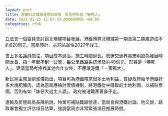 ```yaml
---
layout: post
title: 港鐵料北環綫造價620億　易志明形容「嚇死人」
date: 2021-01-15 11:07:14.000000000 +08:00
categories: rthk
---
```


立法會一個委員會討論北環線項目發展，港鐵預算北環綫第一期及第二期建造成本約620億元。當局預計，古洞站最快2027年竣工。

會上多名議員關注，項目成本過高，施工時間過長。航運交通界易志明認為發展時間太長，指一年起不到一公里，每公里鐵路系統涉及約40億元，形容是「嚇死人」，建議當局考慮找其他合作伙件，不應讓港鐵「一家獨大」。

新民黨主席葉劉淑儀指出，項目可為港鐵帶來很多土地利益，質疑政府給予港鐵好多大塊肥豬肉，認為當局應檢討票價機制，將港鐵從中賺取的土地利潤，以補貼票價，否則有如「妹仔大過主人婆」，政府被港鐵牽著鼻子走。

運輸及房屋局局長陳帆說，物業可補貼鐵路營運，當局會與港鐵討論。他又說，路政署會獨立評估項目估算，強調當局亦非常緊張項目推展時間。
